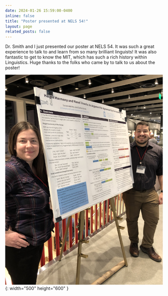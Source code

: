 ```yaml
---
date: 2024-01-26 15:59:00-0400
inline: false
title: "Poster presented at NELS 54!"
layout: page
related_posts: false
---
```


Dr. Smith and I just presented our poster at NELS 54. It was such a great experience to talk to and learn from so many brilliant linguists! It was also fantastic to get to know the MIT, which has such a rich history within Linguistics. Huge thanks to the folks who came by to talk to us about the poster!

![nels-picture](/assets/nels.jpg){: width="500" height="600" }